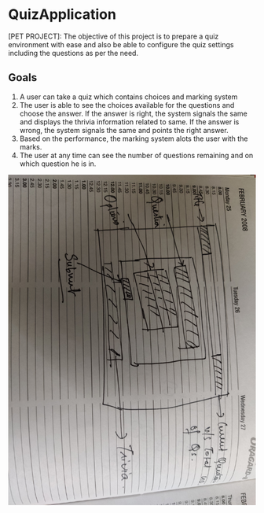 # QuizApplication
[PET PROJECT]:  The objective of this project is to prepare a quiz environment with ease and also be able to configure the quiz settings including the questions as per the need.

## Goals
1. A user can take a quiz which contains choices and marking system
2. The user is able to see the choices available for the questions and choose the answer. If the answer is right, the system signals the same and displays the thrivia information related to same. If the answer is wrong, the system signals the same and points the right answer.
3. Based on the performance, the marking system alots the user with the marks.
4. The user at any time can see the number of questions remaining and on which question he is in. 

![Image of basic design](https://github.com/akshayramesh/QuizApplication/blob/master/IMG_20200221_231228.jpg)
